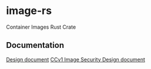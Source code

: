 # image-rs
Container Images Rust Crate

## Documentation
[Design document](docs/design.md)
[CCv1 Image Security Design document](docs/ccv1_image_security_design.md)
